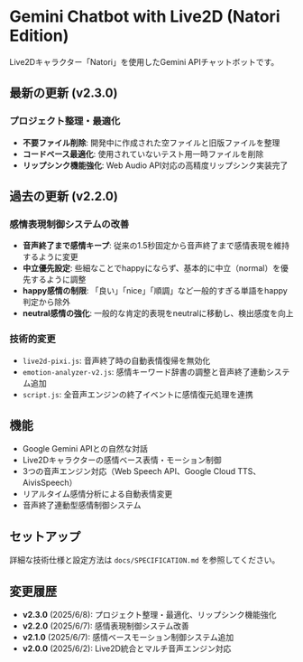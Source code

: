 # Gemini Chatbot with Live2D (Natori Edition)

Live2Dキャラクター「Natori」を使用したGemini APIチャットボットです。

## 最新の更新 (v2.3.0)

### プロジェクト整理・最適化
- **不要ファイル削除**: 開発中に作成された空ファイルと旧版ファイルを整理
- **コードベース最適化**: 使用されていないテスト用一時ファイルを削除
- **リップシンク機能強化**: Web Audio API対応の高精度リップシンク実装完了

## 過去の更新 (v2.2.0)

### 感情表現制御システムの改善
- **音声終了まで感情キープ**: 従来の1.5秒固定から音声終了まで感情表現を維持するように変更
- **中立優先設定**: 些細なことでhappyにならず、基本的に中立（normal）を優先するように調整
- **happy感情の制限**: 「良い」「nice」「順調」など一般的すぎる単語をhappy判定から除外
- **neutral感情の強化**: 一般的な肯定的表現をneutralに移動し、検出感度を向上

### 技術的変更
- `live2d-pixi.js`: 音声終了時の自動表情復帰を無効化
- `emotion-analyzer-v2.js`: 感情キーワード辞書の調整と音声終了連動システム追加
- `script.js`: 全音声エンジンの終了イベントに感情復元処理を連携

## 機能

- Google Gemini APIとの自然な対話
- Live2Dキャラクターの感情ベース表情・モーション制御
- 3つの音声エンジン対応（Web Speech API、Google Cloud TTS、AivisSpeech）
- リアルタイム感情分析による自動表情変更
- 音声終了連動型感情制御システム

## セットアップ

詳細な技術仕様と設定方法は `docs/SPECIFICATION.md` を参照してください。

## 変更履歴

- **v2.3.0** (2025/6/8): プロジェクト整理・最適化、リップシンク機能強化
- **v2.2.0** (2025/6/7): 感情表現制御システム改善
- **v2.1.0** (2025/6/7): 感情ベースモーション制御システム追加
- **v2.0.0** (2025/6/2): Live2D統合とマルチ音声エンジン対応
